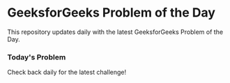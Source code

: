 # GeeksforGeeks Problem of the Day

This repository updates daily with the latest GeeksforGeeks Problem of the Day.

### Today's Problem

Check back daily for the latest challenge!